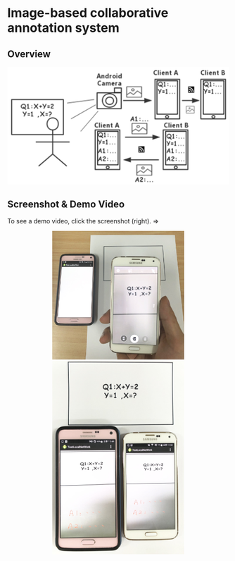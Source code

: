 Image-based collaborative annotation system
=======
    
Overview
-----------------------

![image](https://github.com/CAODONGXING/CollaborativeClient/blob/master/Overview.png )
    
    
Screenshot & Demo Video
-----------------------

To see a demo video, click the screenshot (right). =>


<a style="float:right" href="https://lcms.knu.ac.kr/em/5f2933e209a2b" target="_blank">
    <center class="half">
    <img src="https://github.com/CAODONGXING/CollaborativeClient/blob/master/fig1.jpg" width="300"/>
    <img src="https://github.com/CAODONGXING/CollaborativeClient/blob/master/fig2.jpg" width="300"/>
    </center>
   
</a>
